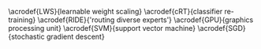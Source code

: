 \acrodef{LWS}{learnable weight scaling}
\acrodef{cRT}{classifier re-training}
\acrodef{RIDE}{'routing diverse experts'}
\acrodef{GPU}{graphics processing unit}
\acrodef{SVM}{support vector machine}
\acrodef{SGD}{stochastic gradient descent}
